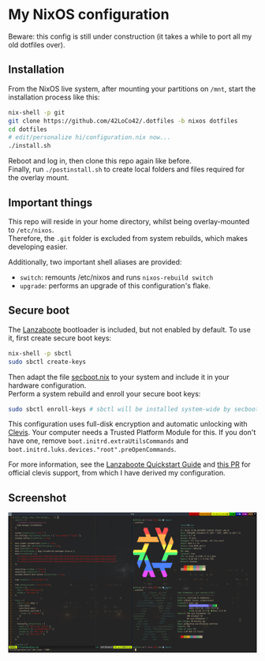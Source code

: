 # My NixOS configuration
Beware: this config is still under construction (it takes a while to port all my old dotfiles over).

## Installation
From the NixOS live system, after mounting your partitions on `/mnt`,
start the installation process like this:
```sh
nix-shell -p git
git clone https://github.com/42LoCo42/.dotfiles -b nixos dotfiles
cd dotfiles
# edit/personalize hi/configuration.nix now...
./install.sh
``` 
Reboot and log in, then clone this repo again like before.\
Finally, run `./postinstall.sh` to create local folders and files required for the overlay mount.

## Important things
This repo will reside in your home directory, whilst being overlay-mounted to `/etc/nixos`.\
Therefore, the `.git` folder is excluded from system rebuilds, which makes developing easier.

Additionally, two important shell aliases are provided:
- `switch`: remounts /etc/nixos and runs `nixos-rebuild switch`
- `upgrade`: performs an upgrade of this configuration's flake.

## Secure boot
The [Lanzaboote](https://github.com/nix-community/lanzaboote/) bootloader is included, but not enabled by default.
To use it, first create secure boot keys:
```sh
nix-shell -p sbctl
sudo sbctl create-keys
```
Then adapt the file [secboot.nix](./secboot.nix) to your system and include it in your hardware configuration.\
Perform a system rebuild and enroll your secure boot keys:
```sh
sudo sbctl enroll-keys # sbctl will be installed system-wide by secboot.nix
```
This configuration uses full-disk encryption and automatic unlocking with [Clevis](https://github.com/latchset/clevis).
Your computer needs a Trusted Platform Module for this.
If you don't have one, remove `boot.initrd.extraUtilsCommands` and `boot.initrd.luks.devices."root".preOpenCommands`.

For more information, see the
[Lanzaboote Quickstart Guide](https://github.com/nix-community/lanzaboote/blob/master/docs/QUICK_START.md)
and [this PR](https://github.com/NixOS/nixpkgs/issues/121636) for official clevis support,
from which I have derived my configuration.

## Screenshot
![A screenshot](./screenshot.png)
